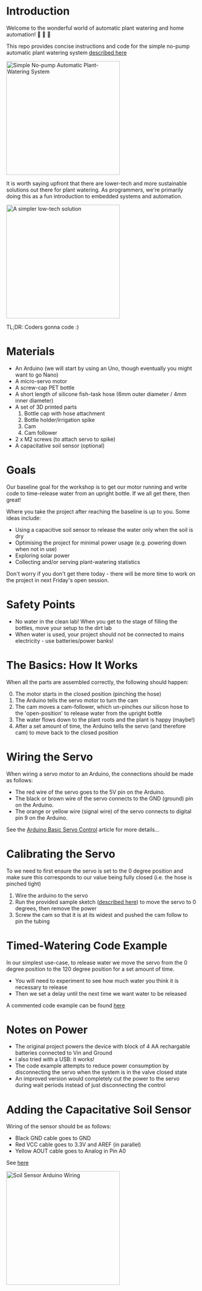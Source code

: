 # Introduction

Welcome to the wonderful world of automatic plant watering and home automation!  :palm_tree:  :palm_tree:  :palm_tree:

This repo provides concise instructions and code for the simple no-pump automatic plant watering system [described here](https://www.printables.com/model/43718-automatic-plant-watering-system-ultra-cheap)

<img src="https://media.printables.com/media/prints/43718/images/434527_67eb3612-adee-4225-bf60-efe7ccbdb286/thumbs/inside/1280x960/jpg/large_display_img_20201017_125324_43718.webp" alt="Simple No-pump Automatic Plant-Watering System" width="300"/>

It is worth saying upfront that there are lower-tech and more sustainable solutions out there for plant watering. As programmers, we're primarily doing this as a fun introduction to embedded systems and automation.

<img src="https://i.redd.it/d1gjdqbtxdb51.jpg" alt="A simpler low-tech solution" width="300"/>

TL;DR: Coders gonna code :)

# Materials

- An Arduino (we will start by using an Uno, though eventually you might want to go Nano)
- A micro-servo motor
- A screw-cap PET bottle
- A short length of silicone fish-task hose (6mm outer diameter / 4mm inner diameter)
- A set of 3D printed parts
	1. Bottle cap with hose attachment
	2. Bottle holder/irrigation spike
	3. Cam
	4. Cam follower
- 2 x M2 screws (to attach servo to spike)
- A capacitative soil sensor (optional)

# Goals

Our baseline goal for the workshop is to get our motor running and write code to time-release water from an upright bottle. If we all get there, then great!

Where you take the project after reaching the baseline is up to you. Some ideas include:
- Using a capacitive soil sensor to release the water only when the soil is dry
- Optimising the project for minimal power usage (e.g. powering down when not in use)
- Exploring solar power
- Collecting and/or serving plant-watering statistics

Don't worry if you don't get there today - there will be more time to work on the project in next Friday's open session.

# Safety Points

- No water in the clean lab! When you get to the stage of filling the bottles, move your setup to the dirt lab
- When water is used, your project should not be connected to mains electricity - use batteries/power banks!

# The Basics: How It Works

When all the parts are assembled correctly, the following should happen:

0. The motor starts in the closed position (pinching the hose)
1. The Arduino tells the servo motor to turn the cam
2. The cam moves a cam-follower, which un-pinches our silicon hose to the 'open-position' to release water from the upright bottle
3. The water flows down to the plant roots and the plant is happy (maybe!)
4. After a set amount of time, the Arduino tells the servo (and therefore cam) to move back to the closed position

# Wiring the Servo

When wiring a servo motor to an Arduino, the connections should be made as follows:
- The red wire of the servo goes to the 5V pin on the Arduino.
- The black or brown wire of the servo connects to the GND (ground) pin on the Arduino.
- The orange or yellow wire (signal wire) of the servo connects to digital pin 9 on the Arduino.

See the [Arduino Basic Servo Control](https://docs.arduino.cc/tutorials/generic/basic-servo-control/) article for more details...

# Calibrating the Servo

To
we need to first ensure the servo is set to the 0 degree position and make sure this corresponds to our value being fully closed (i.e. the hose is pinched tight)

1. Wire the arduino to the servo
2. Run the provided sample sketch ([described here](./code/servo_reset/servo_reset.ino)) to move the servo to 0 degrees, then remove the power
3. Screw the cam so that it is at its widest and pushed the cam follow to pin the tubing

# Timed-Watering Code Example

In our simplest use-case, to release water we move the servo from the 0 degree position to the 120 degree position for a set amount of time.

- You will need to experiment to see how much water you think it is necessary to release
- Then we set a delay until the next time we want water to be released

A commented code example can be found [here](./code/watering/watering.ino)

# Notes on Power

- The original project powers the device with block of 4 AA rechargable batteries connected to Vin and Ground
- I also tried with a USB: it works!
- The code example attempts to reduce power consumption by disconnecting the servo when the system is in the valve closed state
- An improved version would completely cut the power to the servo during wait periods instead of just disconnecting the control 

# Adding the Capacitative Soil Sensor

Wiring of the sensor should be as follows:
- Black GND cable goes to GND
- Red VCC cable goes to 3.3V and AREF (in parallel)
- Yellow AOUT cable goes to Analog in Pin A0

See [here](https://makersportal.com/blog/2020/5/26/capacitive-soil-moisture-calibration-with-arduino)

<img src="https://images.squarespace-cdn.com/content/v1/59b037304c0dbfb092fbe894/1590622711213-VD9LBEVQMX3CFYBCR0GG/cap_soil_sensor_arduino_wiring.png?format=2500w" alt="Soil Sensor Arduino Wiring" width="300"/>
